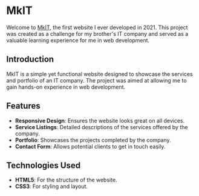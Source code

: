 # MkIT

Welcome to <a href="https://fullcycle.be/mkitalikocak">MkIT</a>, the first website I ever developed in 2021. This project was created as a challenge for my brother's IT company and served as a valuable learning experience for me in web development.

## Introduction

MkIT is a simple yet functional website designed to showcase the services and portfolio of an IT company. The project was aimed at allowing me to gain hands-on experience in web development.

## Features

- **Responsive Design**: Ensures the website looks great on all devices.
- **Service Listings**: Detailed descriptions of the services offered by the company.
- **Portfolio**: Showcases the projects completed by the company.
- **Contact Form**: Allows potential clients to get in touch easily.

## Technologies Used

- **HTML5**: For the structure of the website.
- **CSS3**: For styling and layout.
